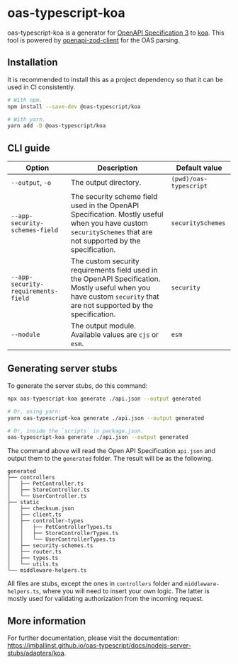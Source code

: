 # oas-typescript-koa

oas-typescript-koa is a generator for [OpenAPI Specification 3](https://swagger.io/specification/v3/) to [koa](https://koajs.com/). This tool is powered by [openapi-zod-client](https://github.com/astahmer/openapi-zod-client) for the OAS parsing.

## Installation

It is recommended to install this as a project dependency so that it can be used in CI consistently.

```bash
# With npm.
npm install --save-dev @oas-typescript/koa

# With yarn.
yarn add -D @oas-typescript/koa
```

## CLI guide

<!-- @@SYNCAPI-START -->
| Option | Description | Default value |
| - | - | - |
|`--output`, `-o`|The output directory.|`(pwd)/oas-typescript`|
|`--app-security-schemes-field`|The security scheme field used in the OpenAPI Specification. Mostly useful when you have custom `securitySchemes` that are not supported by the specification.|`securitySchemes`|
|`--app-security-requirements-field`|The custom security requirements field used in the OpenAPI Specification. Mostly useful when you have custom `security` that are not supported by the specification.|`security`|
|`--module`|The output module. Available values are `cjs` or `esm`.|`esm`|
<!-- @@SYNCAPI-END -->

## Generating server stubs

To generate the server stubs, do this command:

```bash
npx oas-typescript-koa generate ./api.json --output generated

# Or, using yarn:
yarn oas-typescript-koa generate ./api.json --output generated

# Or, inside the `scripts` in package.json.
oas-typescript-koa generate ./api.json --output generated
```

The command above will read the Open API Specification `api.json` and output them to the `generated` folder. The result will be as the following.

```
generated
├── controllers
│   ├── PetController.ts
│   ├── StoreController.ts
│   └── UserController.ts
├── static
│   ├── checksum.json
│   ├── client.ts
│   ├── controller-types
│   │   ├── PetControllerTypes.ts
│   │   ├── StoreControllerTypes.ts
│   │   └── UserControllerTypes.ts
│   ├── security-schemes.ts
│   ├── router.ts
│   ├── types.ts
│   └── utils.ts
└── middleware-helpers.ts
```

All files are stubs, except the ones in `controllers` folder and `middleware-helpers.ts`, where you will need to insert your own logic. The latter is mostly used for validating authorization from the incoming request.

## More information

For further documentation, please visit the documentation: https://imballinst.github.io/oas-typescript/docs/nodejs-server-stubs/adapters/koa.